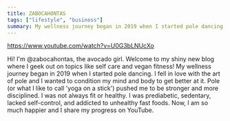 ```yaml
---
title: ZABOCAHONTAS
tags: ["lifestyle", "business"]
summary: My wellness journey began in 2019 when I started pole dancing. I fell in love with the art of pole and I wanted to condition my mind and body to get better at it.
---
```


https://www.youtube.com/watch?v=U0G3bLNUcXo

Hi! I'm @zabocahontas, the avocado girl. Welcome to my shiny new blog where I geek out on topics like self care and vegan fitness! My wellness journey began in 2019 when I started pole dancing. I fell in love with the art of pole and I wanted to condition my mind and body to get better at it. Pole (or what I like to call 'yoga on a stick') pushed me to be stronger and more disciplined. I was not always fit or healthy. I was prediabetic, sedentary, lacked self-control, and addicted to unhealthy fast foods. Now, I am so much happier and I share my progress on YouTube.
